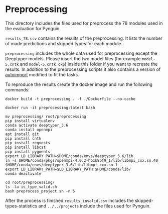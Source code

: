 # Preprocessing

This directory includes the files used for preprocess the 78 modules used in the evaluation for Pynguin.

`results_78.csv` contains the results of the preprocessing. It lists the number of made predictions and skipped types for each module.

`preprocessing` includes the whole data used for preprocessing except the Deeptyper models. Please insert the two model files (for example `model-5.cntk` and `model-5.cntk.ckp`) inside this folder if you want to recreate the results.
In addition to the preprocessing scripts it also contains a version of [autoimport](https://github.com/lyz-code/autoimport) modified to fit the tasks.

To reproduce the results create the docker image and run the following commands:

```
docker build -t preprocessing . -f ./Dockerfile --no-cache

docker run -it preprocessing:latest bash

mv preprocessing/ root/preprocessing
pip install virtualenv
conda activate deeptyper_3.6
conda install openmpi
apt install git
pip install cntk
pip install requests
pip install libcst
pip install pygments
export LD_LIBRARY_PATH=$HOME/conda/envs/deeptyper_3.6/lib
ln -s $HOME/conda/pkgs/openmpi-4.0.2-hb1b8bf9_1/lib/libmpi_cxx.so.40 $HOME/conda/envs/deeptyper_3.6/lib/libmpi_cxx.so.1
export LD_LIBRARY_PATH=$LD_LIBRARY_PATH:$HOME/conda/lib/
conda deactivate 

cd root/preprocessing/
ls -la is_type_valid.sh
bash preprocess_project.sh -n 5
```

After the process is finished `results_invalid.csv` includes the skipped-types-statistics and `../../projects` include the files used for Pynguin.
